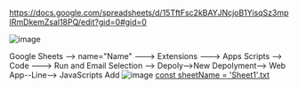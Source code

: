 https://docs.google.com/spreadsheets/d/15TftFsc2kBAYJNcjoB1YisqSz3mpIRmDkemZsal18PQ/edit?gid=0#gid=0

![image](https://github.com/user-attachments/assets/769c4ccc-b2e2-4eee-bd34-2b0566cf06ec)


Google Sheets --> name="Name" ---> Extensions ---> Apps Scripts --> Code ---> Run and Email Selection --> Depoly-->New Depolyment--> Web App--Line--> JavaScripts Add
![image](https://github.com/user-attachments/assets/670ce2bc-f1fa-48f7-ae19-3da552f96fce)
[const sheetName = 'Sheet1'.txt](https://github.com/user-attachments/files/18725095/const.sheetName.Sheet1.txt)
